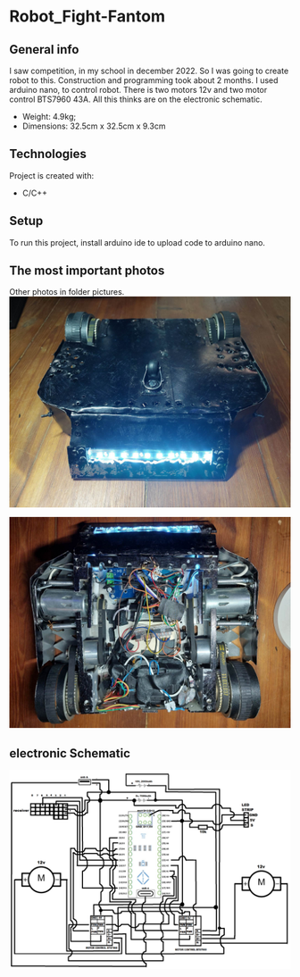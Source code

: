 # Robot_Fight-Fantom
## General info
 I saw competition, in my school in december 2022. So I was going to create robot to this. Construction and programming took about 2 months.
 I used arduino nano, to control robot. There is two motors 12v and two motor control BTS7960 43A. All this thinks are on the electronic schematic.
 - Weight: 4.9kg; 
 - Dimensions: 32.5cm x 32.5cm x 9.3cm
	
## Technologies
Project is created with:
* C/C++
 
## Setup
To run this project, install arduino ide to upload code to arduino nano.

## The most important photos
Other photos in folder pictures.
![tekst alternatywny](pictures/341078235_267856845599026_7682846983208996122_n.jpg)

![tekst alternatywny](pictures/344221192_227279126572698_2244062051989150940_n.jpg)

## electronic Schematic

![tekst alternatywny](pictures/schematic.png)
